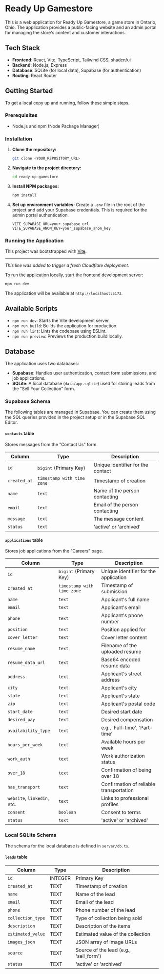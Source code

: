 # Ready Up Gamestore

This is a web application for Ready Up Gamestore, a game store in Ontario, Ohio. The application provides a public-facing website and an admin portal for managing the store's content and customer interactions.

## Tech Stack

- **Frontend**: React, Vite, TypeScript, Tailwind CSS, shadcn/ui
- **Backend**: Node.js, Express
- **Database**: SQLite (for local data), Supabase (for authentication)
- **Routing**: React Router

## Getting Started

To get a local copy up and running, follow these simple steps.

### Prerequisites

- Node.js and npm (Node Package Manager)

### Installation

1.  **Clone the repository:**
    ```sh
    git clone <YOUR_REPOSITORY_URL>
    ```
2.  **Navigate to the project directory:**
    ```sh
    cd ready-up-gamestore
    ```
3.  **Install NPM packages:**
    ```sh
    npm install
    ```
4.  **Set up environment variables:**
    Create a `.env` file in the root of the project and add your Supabase credentials. This is required for the admin portal authentication.
    ```env
    VITE_SUPABASE_URL=your_supabase_url
    VITE_SUPABASE_ANON_KEY=your_supabase_anon_key
    ```

### Running the Application

This project was bootstrapped with [Vite](https://vitejs.dev/).

---

_This line was added to trigger a fresh Cloudflare deployment._

To run the application locally, start the frontend development server:

```sh
npm run dev
```

The application will be available at `http://localhost:5173`.

## Available Scripts

- `npm run dev`: Starts the Vite development server.
- `npm run build`: Builds the application for production.
- `npm run lint`: Lints the codebase using ESLint.
- `npm run preview`: Previews the production build locally.

## Database

The application uses two databases:

-   **Supabase**: Handles user authentication, contact form submissions, and job applications.
-   **SQLite**: A local database (`data/app.sqlite`) used for storing leads from the "Sell Your Collection" form.

### Supabase Schema

The following tables are managed in Supabase. You can create them using the SQL queries provided in the project setup or in the Supabase SQL Editor.

#### `contacts` table

Stores messages from the "Contact Us" form.

| Column     | Type                  | Description                       |
| ---------- | --------------------- | --------------------------------- |
| `id`       | `bigint` (Primary Key)| Unique identifier for the contact |
| `created_at` | `timestamp with time zone` | Timestamp of creation             |
| `name`     | `text`                | Name of the person contacting     |
| `email`    | `text`                | Email of the person contacting    |
| `message`  | `text`                | The message content               |
| `status`   | `text`                | 'active' or 'archived'            |

#### `applications` table

Stores job applications from the "Careers" page.

| Column                 | Type                  | Description                               |
| ---------------------- | --------------------- | ----------------------------------------- |
| `id`                   | `bigint` (Primary Key)| Unique identifier for the application     |
| `created_at`           | `timestamp with time zone` | Timestamp of submission                   |
| `name`                 | `text`                | Applicant's full name                     |
| `email`                | `text`                | Applicant's email                         |
| `phone`                | `text`                | Applicant's phone number                  |
| `position`             | `text`                | Position applied for                      |
| `cover_letter`         | `text`                | Cover letter content                      |
| `resume_name`          | `text`                | Filename of the uploaded resume           |
| `resume_data_url`      | `text`                | Base64 encoded resume data                |
| `address`              | `text`                | Applicant's street address                |
| `city`                 | `text`                | Applicant's city                          |
| `state`                | `text`                | Applicant's state                         |
| `zip`                  | `text`                | Applicant's postal code                   |
| `start_date`           | `text`                | Desired start date                        |
| `desired_pay`          | `text`                | Desired compensation                      |
| `availability_type`    | `text`                | e.g., 'Full-time', 'Part-time'            |
| `hours_per_week`       | `text`                | Available hours per week                  |
| `work_auth`            | `text`                | Work authorization status                 |
| `over_18`              | `text`                | Confirmation of being over 18             |
| `has_transport`        | `text`                | Confirmation of reliable transportation   |
| `website`, `linkedin`, etc. | `text`           | Links to professional profiles            |
| `consent`              | `boolean`             | Consent to terms                          |
| `status`               | `text`                | 'active' or 'archived'                    |

### Local SQLite Schema

The schema for the local database is defined in `server/db.ts`.

#### `leads` table

| Column            | Type    | Description                               |
| ----------------- | ------- | ----------------------------------------- |
| `id`              | INTEGER | Primary Key                               |
| `created_at`      | TEXT    | Timestamp of creation                     |
| `name`            | TEXT    | Name of the lead                          |
| `email`           | TEXT    | Email of the lead                         |
| `phone`           | TEXT    | Phone number of the lead                  |
| `collection_type` | TEXT    | Type of collection being sold             |
| `description`     | TEXT    | Description of the items                  |
| `estimated_value` | TEXT    | Estimated value of the collection         |
| `images_json`     | TEXT    | JSON array of image URLs                  |
| `source`          | TEXT    | Source of the lead (e.g., 'sell_form')    |
| `status`          | TEXT    | 'active' or 'archived'                    |
